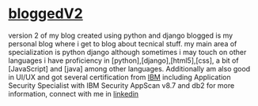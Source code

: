 # [bloggedV2](http://frank.pythonanywhere.com/)
version 2 of my blog created using python and django
blogged is my personal blog where i get to blog about tecnical stuff.
my main area of specialization is python django although sometimes i may touch on other languages
i have proficiency in [python],[django],[html5],[css], a bit of [JavaScript] and [java] among other languages.
Additionally am also good in UI/UX and got several certification from [IBM]( www.ibm.biz/meauniversity) including Application Security Specialist with IBM Security AppScan v8.7 and db2
for more information, connect with me in [linkedin](https://ke.linkedin.com/in/francis-kipchumba-7b0b725a)

